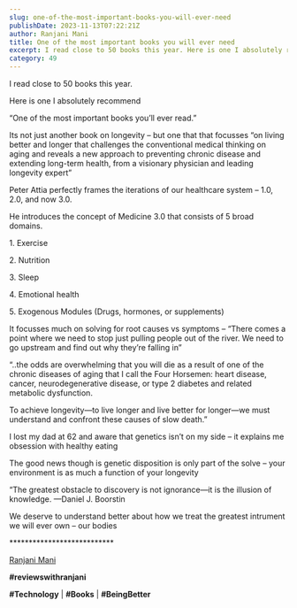 ```yaml
---
slug: one-of-the-most-important-books-you-will-ever-need
publishDate: 2023-11-13T07:22:21Z
author: Ranjani Mani
title: One of the most important books you will ever need 
excerpt: I read close to 50 books this year. Here is one I absolutely recommend “One of the most important books you’ll ever read.” Its not just another book on longevity – but one that that focusses “on living better and longer that challenges the conventional medical thinking on aging and reveals a new approach to  ... 
category: 49
---
```


I read close to 50 books this year.

Here is one I absolutely recommend

“One of the most important books you’ll ever read.”

Its not just another book on longevity – but one that that focusses “on living better and longer that challenges the conventional medical thinking on aging and reveals a new approach to preventing chronic disease and extending long-term health, from a visionary physician and leading longevity expert”

Peter Attia perfectly frames the iterations of our healthcare system – 1.0, 2.0, and now 3.0.

He introduces the concept of Medicine 3.0 that consists of 5 broad domains.

1\. Exercise

2\. Nutrition

3\. Sleep

4\. Emotional health

5\. Exogenous Modules (Drugs, hormones, or supplements)

It focusses much on solving for root causes vs symptoms – “There comes a point where we need to stop just pulling people out of the river. We need to go upstream and find out why they’re falling in”

“..the odds are overwhelming that you will die as a result of one of the chronic diseases of aging that I call the Four Horsemen: heart disease, cancer, neurodegenerative disease, or type 2 diabetes and related metabolic dysfunction.

To achieve longevity—to live longer and live better for longer—we must understand and confront these causes of slow death.”

I lost my dad at 62 and aware that genetics isn’t on my side – it explains me obsession with healthy eating

The good news though is genetic disposition is only part of the solve – your environment is as much a function of your longevity

“The greatest obstacle to discovery is not ignorance—it is the illusion of knowledge. —Daniel J. Boorstin

We deserve to understand better about how we treat the greatest intrument we will ever own – our bodies

\*\*\*\*\*\*\*\*\*\*\*\*\*\*\*\*\*\*\*\*\*\*\*\*\*\*\*

[Ranjani Mani](https://www.linkedin.com/feed/#)

**#reviewswithranjani**

**#Technology** | **#Books** | **#BeingBetter**